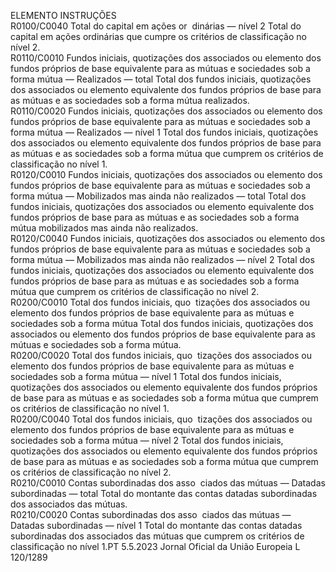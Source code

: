  
ELEMENTO  INSTRUÇÕES  
R0100/C0040  Total do capital em ações or ­
dinárias — nível 2  Total do capital em ações ordinárias que cumpre os critérios de classificação no 
nível 2.  
R0110/C0010  Fundos iniciais, quotizações 
dos associados ou elemento 
dos fundos próprios de base 
equivalente para as mútuas e 
sociedades sob a forma mútua 
— Realizados — total  Total dos fundos iniciais, quotizações dos associados ou elemento equivalente dos 
fundos próprios de base para as mútuas e as sociedades sob a forma mútua 
realizados.  
R0110/C0020  Fundos iniciais, quotizações 
dos associados ou elemento 
dos fundos próprios de base 
equivalente para as mútuas e 
sociedades sob a forma mútua 
— Realizados — nível 1  Total dos fundos iniciais, quotizações dos associados ou elemento equivalente dos 
fundos próprios de base para as mútuas e as sociedades sob a forma mútua que 
cumprem os critérios de classificação no nível 1.  
R0120/C0010  Fundos iniciais, quotizações 
dos associados ou elemento 
dos fundos próprios de base 
equivalente para as mútuas e 
sociedades sob a forma mútua 
— Mobilizados mas ainda não 
realizados — total  Total dos fundos iniciais, quotizações dos associados ou elemento equivalente dos 
fundos próprios de base para as mútuas e as sociedades sob a forma mútua 
mobilizados mas ainda não realizados.  
R0120/C0040  Fundos iniciais, quotizações 
dos associados ou elemento 
dos fundos próprios de base 
equivalente para as mútuas e 
sociedades sob a forma mútua 
— Mobilizados mas ainda não 
realizados — nível 2  Total dos fundos iniciais, quotizações dos associados ou elemento equivalente dos 
fundos próprios de base para as mútuas e as sociedades sob a forma mútua que 
cumprem os critérios de classificação no nível 2.  
R0200/C0010  Total dos fundos iniciais, quo ­
tizações dos associados ou 
elemento dos fundos próprios 
de base equivalente para as 
mútuas e sociedades sob a 
forma mútua  Total dos fundos iniciais, quotizações dos associados ou elemento dos fundos 
próprios de base equivalente para as mútuas e sociedades sob a forma mútua.  
R0200/C0020  Total dos fundos iniciais, quo ­
tizações dos associados ou 
elemento dos fundos próprios 
de base equivalente para as 
mútuas e sociedades sob a 
forma mútua — nível 1  Total dos fundos iniciais, quotizações dos associados ou elemento equivalente dos 
fundos próprios de base para as mútuas e as sociedades sob a forma mútua que 
cumprem os critérios de classificação no nível 1.  
R0200/C0040  Total dos fundos iniciais, quo ­
tizações dos associados ou 
elemento dos fundos próprios 
de base equivalente para as 
mútuas e sociedades sob a 
forma mútua — nível 2  Total dos fundos iniciais, quotizações dos associados ou elemento equivalente dos 
fundos próprios de base para as mútuas e as sociedades sob a forma mútua que 
cumprem os critérios de classificação no nível 2.  
R0210/C0010  Contas subordinadas dos asso ­
ciados das mútuas — Datadas 
subordinadas — total  Total do montante das contas datadas subordinadas dos associados das mútuas.  
R0210/C0020  Contas subordinadas dos asso ­
ciados das mútuas — Datadas 
subordinadas — nível 1  Total do montante das contas datadas subordinadas dos associados das mútuas 
que cumprem os critérios de classificação no nível 1.PT  5.5.2023 Jornal Oficial da União Europeia L 120/1289